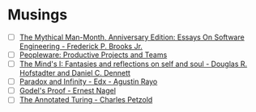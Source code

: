 # Musings

  - [ ] [The Mythical Man-Month, Anniversary Edition: Essays On Software Engineering - Frederick P. Brooks Jr.](https://www.amazon.com/gp/product/B00B8USS14/ref=dbs_a_def_rwt_hsch_vapi_taft_p1_i0)
  - [ ] [Peopleware: Productive Projects and Teams](https://www.amazon.com/Peopleware-Productive-Projects-Teams-3rd/dp/0321934113/ref=dp_ob_title_bk)
  - [ ] [The Mind's I: Fantasies and reflections on self and soul - Douglas R. Hofstadter and Daniel C. Dennett](https://en.wikipedia.org/wiki/The_Mind%27s_I)
  - [ ] [Paradox and Infinity - Edx - Agustin Rayo](https://www.edx.org/course/paradox-infinity-mitx-24-118x-0)
  - [ ] [Godel's Proof - Ernest Nagel](https://www.amazon.com/Godels-Proof-Ernest-Nagel-ebook/dp/B004DL2JCE)
  - [ ] [The Annotated Turing - Charles Petzold](https://www.amazon.com/Annotated-Turing-Through-Historic-Computability/dp/0470229055)
